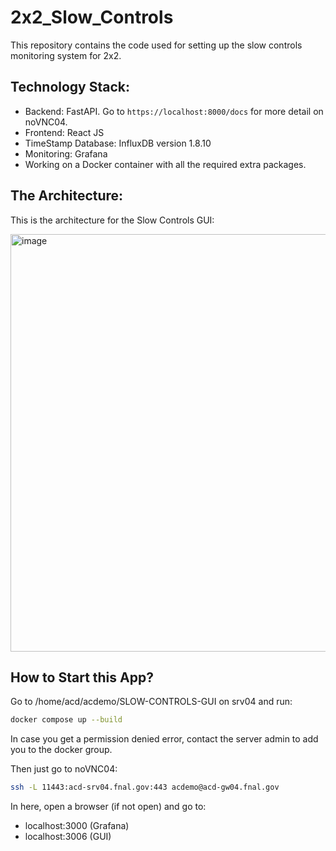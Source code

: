 # 2x2_Slow_Controls
This repository contains the code used for setting up the slow controls monitoring system for 2x2.

## Technology Stack:

- Backend: FastAPI. Go to `https://localhost:8000/docs` for more detail on noVNC04.
- Frontend: React JS
- TimeStamp Database: InfluxDB version 1.8.10
- Monitoring: Grafana
- Working on a Docker container with all the required extra packages.

## The Architecture:

This is the architecture for the Slow Controls GUI:

<img width="668" alt="image" src="https://github.com/DUNE/2x2_Slow_Controls/assets/34606228/ed7319db-f185-44a1-8e65-71a036a768d8">

## How to Start this App?
Go to /home/acd/acdemo/SLOW-CONTROLS-GUI on srv04 and run:

```bash
docker compose up --build
```
In case you get a permission denied error, contact the server admin to add you to the docker group.

Then just go to noVNC04:

```bash
ssh -L 11443:acd-srv04.fnal.gov:443 acdemo@acd-gw04.fnal.gov
```
In here, open a browser (if not open) and go to:

- localhost:3000 (Grafana)
- localhost:3006 (GUI)
